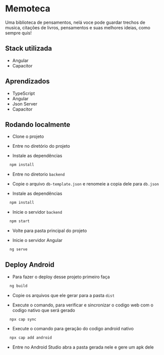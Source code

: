 # Memoteca

Uma biblioteca de pensamentos, nelá voce pode guardar trechos de musica, citações de livros, pensamentos e suas melhores ideias, como sempre quis!

## Stack utilizada

- Angular
- Capacitor

## Aprendizados

- TypeScript
- Angular
- Json Server
- Capacitor

## Rodando localmente

- Clone o projeto

- Entre no diretório do projeto

- Instale as dependências

```bash
  npm install
```

- Entre no diretorio `backend`

- Copie o arquivo `db-template.json` e renomeie a copia dele para `db.json`
  
- Instale as dependências

```bash
  npm install
```

- Inicie o servidor `backend`

```bash
  npm start
```

- Volte para pasta principal do projeto 

- Inicie o servidor Angular

```bash
  ng serve
```


## Deploy Android

- Para fazer o deploy desse projeto primeiro faça

```bash
  ng build
```

- Copie os arquivos que ele gerar para a pasta `dist` 

- Execute o comando, para verificar e sincronizar o codigo web com o codigo nativo que será gerado

```bash
  npx cap sync
```

- Execute o comando para geração do codigo android nativo

```bash
  npx cap add android
```

- Entre no Android Studio abra a pasta gerada nele e gere um apk dele



